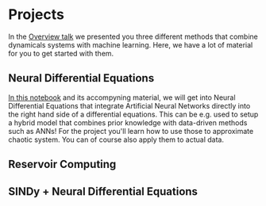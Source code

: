 # Projects 

In the [Overview talk]() we presented you three different methods that combine dynamicals systems with machine learning. Here, we have a lot of material for you to get started with them. 

## Neural Differential Equations 

[In this notebook](NeuralDifferentialEquations/NeuralDifferentialEquations.ipynb) and its accompyning material, we will get into Neural Differential Equations that integrate Artificial Neural Networks directly into the right hand side of a differential equations. This can be e.g. used to setup a hybrid model that combines prior knowledge with data-driven methods such as ANNs! For the project you'll learn how to use those to approximate chaotic system. You can of course also apply them to actual data. 

## Reservoir Computing 

## SINDy + Neural Differential Equations 
